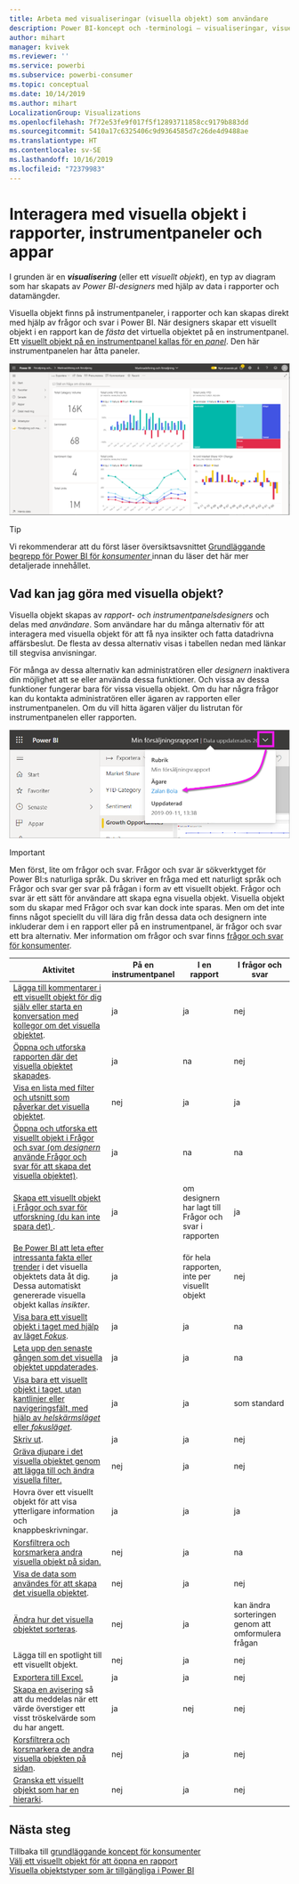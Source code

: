 ```yaml
---
title: Arbeta med visualiseringar (visuella objekt) som användare
description: Power BI-koncept och -terminologi – visualiseringar, visuella objekt. Vad är en Power BI-visualisering, visuellt objekt.
author: mihart
manager: kvivek
ms.reviewer: ''
ms.service: powerbi
ms.subservice: powerbi-consumer
ms.topic: conceptual
ms.date: 10/14/2019
ms.author: mihart
LocalizationGroup: Visualizations
ms.openlocfilehash: 7f72e53fe9f017f5f12893711858cc9179b883dd
ms.sourcegitcommit: 5410a17c6325406c9d9364585d7c26de4d9488ae
ms.translationtype: HT
ms.contentlocale: sv-SE
ms.lasthandoff: 10/16/2019
ms.locfileid: "72379983"
---
```

# <a name="interact-with-visuals-in-reports-dashboards-and-apps"></a>Interagera med visuella objekt i rapporter, instrumentpaneler och appar

I grunden är en ***visualisering*** (eller ett *visuellt objekt*), en typ av diagram som har skapats av *Power BI-designers* med hjälp av data i rapporter och datamängder. 

Visuella objekt finns på instrumentpaneler, i rapporter och kan skapas direkt med hjälp av frågor och svar i Power BI. När designers skapar ett visuellt objekt i en rapport kan de *fästa* det virtuella objektet på en instrumentpanel. Ett [visuellt objekt på en instrumentpanel kallas för en *panel*](end-user-tiles.md). Den här instrumentpanelen har åtta paneler. 

![Instrumentpanel med paneler](media/end-user-visualizations/power-bi-dashboard.png)

> [!TIP]
> Vi rekommenderar att du först läser översiktsavsnittet [Grundläggande begrepp för Power BI för *konsumenter* ](end-user-basic-concepts.md) innan du läser det här mer detaljerade innehållet.

## <a name="what-can-i-do-with-visuals"></a>Vad kan jag göra med visuella objekt?

Visuella objekt skapas av *rapport- och instrumentpanelsdesigners* och delas med *användare*. Som användare har du många alternativ för att interagera med visuella objekt för att få nya insikter och fatta datadrivna affärsbeslut. De flesta av dessa alternativ visas i tabellen nedan med länkar till stegvisa anvisningar.

För många av dessa alternativ kan administratören eller *designern* inaktivera din möjlighet att se eller använda dessa funktioner. Och vissa av dessa funktioner fungerar bara för vissa visuella objekt.  Om du har några frågor kan du kontakta administratören eller ägaren av rapporten eller instrumentpanelen. Om du vill hitta ägaren väljer du listrutan för instrumentpanelen eller rapporten. 

![Titellistruta som visar ägaren](media/end-user-visualizations/power-bi-owner.png)


> [!IMPORTANT]
> Men först, lite om frågor och svar. Frågor och svar är sökverktyget för Power BI:s naturliga språk. Du skriver en fråga med ett naturligt språk och Frågor och svar ger svar på frågan i form av ett visuellt objekt. Frågor och svar är ett sätt för användare att skapa egna visuella objekt. Visuella objekt som du skapar med Frågor och svar kan dock inte sparas. Men om det inte finns något speciellt du vill lära dig från dessa data och designern inte inkluderar dem i en rapport eller på en instrumentpanel, är frågor och svar ett bra alternativ. Mer information om frågor och svar finns [frågor och svar för konsumenter](end-user-q-and-a.md).



|Aktivitet  |På en instrumentpanel  |I en rapport  | I frågor och svar
|---------|---------|---------|--------|
|[Lägga till kommentarer i ett visuellt objekt för dig själv eller starta en konversation med kollegor om det visuella objektet](end-user-comment.md).     |  ja       |   ja      |  nej  |
|[Öppna och utforska rapporten där det visuella objektet skapades](end-user-tiles.md).     |    ja     |   na      |  nej |
|[Visa en lista med filter och utsnitt som påverkar det visuella objektet](end-user-report-filter.md).     |    nej     |   ja      |  ja |
|[Öppna och utforska ett visuellt objekt i Frågor och svar (om *designern* använde Frågor och svar för att skapa det visuella objektet)](end-user-q-and-a.md).     |   ja      |   na      |  na  |
|[Skapa ett visuellt objekt i Frågor och svar för utforskning (du kan inte spara det) ](end-user-q-and-a.md).     |   ja      |   om designern har lagt till Frågor och svar i rapporten      |  ja  |
|[Be Power BI att leta efter intressanta fakta eller trender](end-user-insights.md) i det visuella objektets data åt dig.  Dessa automatiskt genererade visuella objekt kallas *insikter*.     |    ja     |  för hela rapporten, inte per visuellt objekt       | nej   |
|[Visa bara ett visuellt objekt i taget med hjälp av läget *Fokus*](end-user-focus.md).     | ja        |   ja      | na  |
|[Leta upp den senaste gången som det visuella objektet uppdaterades](end-user-fresh.md).     |  ja       |    ja     | na  |
|[Visa bara ett visuellt objekt i taget, utan kantlinjer eller navigeringsfält, med hjälp av *helskärmsläget* eller *fokusläget*](end-user-focus.md).     |   ja      |  ja       | som standard  |
|[Skriv ut](end-user-print.md).     |  ja       |   ja      | nej  |
|[Gräva djupare i det visuella objektet genom att lägga till och ändra visuella filter.](end-user-report-filter.md)     |    nej     |   ja      | nej  |
|Hovra över ett visuellt objekt för att visa ytterligare information och knappbeskrivningar.     |    ja     |   ja      | ja  |
|[Korsfiltrera och korsmarkera andra visuella objekt på sidan.](end-user-interactions.md)    |   nej      |   ja      | na  |
|[Visa de data som användes för att skapa det visuella objektet](end-user-show-data.md).     |  nej       |   ja      | nej  |
| [Ändra hur det visuella objektet sorteras](end-user-change-sort.md). | nej  | ja  | kan ändra sorteringen genom att omformulera frågan  |
| Lägga till en spotlight till ett visuellt objekt. | nej  | ja  |  nej |
| [Exportera till Excel.](end-user-export.md) | ja | ja | nej|
| [Skapa en avisering](end-user-alerts.md) så att du meddelas när ett värde överstiger ett visst tröskelvärde som du har angett.  | ja  | nej  | nej |
| [Korsfiltrera och korsmarkera de andra visuella objekten på sidan](end-user-report-filter.md).  | nej      | ja  | nej  |
| [Granska ett visuellt objekt som har en hierarki](end-user-drill.md).  | nej  | ja   | nej |

## <a name="next-steps"></a>Nästa steg
Tillbaka till [grundläggande koncept för konsumenter](end-user-basic-concepts.md)    
[Välj ett visuellt objekt för att öppna en rapport](end-user-report-open.md)    
[Visuella objektstyper som är tillgängliga i Power BI](end-user-visual-type.md)